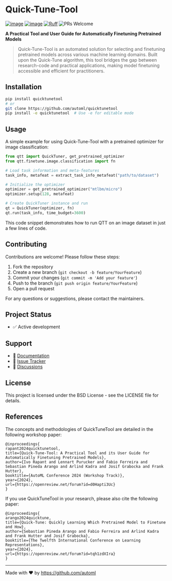 # Quick-Tune-Tool

[![image](https://img.shields.io/pypi/l/quicktunetool.svg)](https://pypi.python.org/pypi/quicktunetool)
[![image](https://img.shields.io/pypi/pyversions/quikctunetool.svg)](https://pypi.python.org/pypi/quicktunetool)
[![Ruff](https://img.shields.io/endpoint?url=https://raw.githubusercontent.com/astral-sh/ruff/main/assets/badge/v2.json)](https://github.com/astral-sh/ruff)
![PRs Welcome](https://img.shields.io/badge/PRs-welcome-brightgreen.svg)

**A Practical Tool and User Guide for Automatically Finetuning Pretrained Models**

> Quick-Tune-Tool is an automated solution for selecting and finetuning pretrained models across various machine learning domains. Built upon the Quick-Tune algorithm, this tool bridges the gap between research-code and practical applications, making model finetuning accessible and efficient for practitioners.

## Installation
```bash
pip install quicktunetool
# or
git clone https://github.com/automl/quicktunetool
pip install -e quicktunetool  # Use -e for editable mode
```

## Usage

A simple example for using Quick-Tune-Tool with a pretrained optimizer for image classification:

```python
from qtt import QuickTuner, get_pretrained_optimizer
from qtt.finetune.image.classification import fn

# Load task information and meta-features
task_info, metafeat = extract_task_info_metafeat("path/to/dataset")

# Initialize the optimizer
optimizer = get_pretrained_optimizer("mtlbm/micro")
optimizer.setup(128, metafeat)

# Create QuickTuner instance and run
qt = QuickTuner(optimizer, fn)
qt.run(task_info, time_budget=3600)
```

This code snippet demonstrates how to run QTT on an image dataset in just a few lines of code.

## Contributing

Contributions are welcome! Please follow these steps:

1. Fork the repository
2. Create a new branch (`git checkout -b feature/YourFeature`)
3. Commit your changes (`git commit -m 'Add your feature'`)
4. Push to the branch (`git push origin feature/YourFeature`)
5. Open a pull request

For any questions or suggestions, please contact the maintainers.

## Project Status

- ✅ Active development

## Support

- 📝 [Documentation](https://automl.github.io/quicktunetool/)
- 🐛 [Issue Tracker](https://github.com/automl/quicktunetool/issues)
- 💬 [Discussions](https://github.com/automl/quicktunetool/discussions)

## License

This project is licensed under the BSD License - see the LICENSE file for details.

## References

The concepts and methodologies of QuickTuneTool are detailed in the following workshop paper:

```
@inproceedings{
rapant2024quicktunetool,
title={Quick-Tune-Tool: A Practical Tool and its User Guide for Automatically Finetuning Pretrained Models},
author={Ivo Rapant and Lennart Purucker and Fabio Ferreira and Sebastian Pineda Arango and Arlind Kadra and Josif Grabocka and Frank Hutter},
booktitle={AutoML Conference 2024 (Workshop Track)},
year={2024},
url={https://openreview.net/forum?id=d0Hapti3Uc}
}
```

If you use QuickTuneTool in your research, please also cite the following paper:

```
@inproceedings{
arango2024quicktune,
title={Quick-Tune: Quickly Learning Which Pretrained Model to Finetune and How},
author={Sebastian Pineda Arango and Fabio Ferreira and Arlind Kadra and Frank Hutter and Josif Grabocka},
booktitle={The Twelfth International Conference on Learning Representations},
year={2024},
url={https://openreview.net/forum?id=tqh1zdXIra}
}
```

---

Made with ❤️ by https://github.com/automl